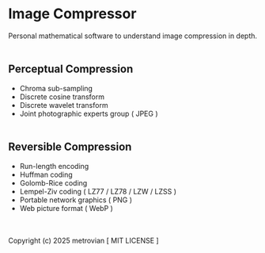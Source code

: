 # Image Compressor #
Personal mathematical software to understand image compression in depth.
<br/></br>
## Perceptual Compression ##
- Chroma sub-sampling
- Discrete cosine transform
- Discrete wavelet transform
- Joint photographic experts group ( JPEG )
<br/></br>
## Reversible Compression ##
- Run-length encoding
- Huffman coding
- Golomb-Rice coding
- Lempel-Ziv coding ( LZ77 / LZ78 / LZW / LZSS )
- Portable network graphics ( PNG )
- Web picture format ( WebP )

<br/></br>
Copyright (c) 2025 metrovian [ MIT LICENSE ]
